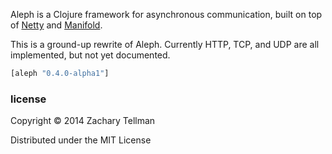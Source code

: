 Aleph is a Clojure framework for asynchronous communication, built on top of [Netty](http://www.jboss.org/netty) and [Manifold](http://github.com/ztellman/manifold).

This is a ground-up rewrite of Aleph.  Currently HTTP, TCP, and UDP are all implemented, but not yet documented.

```clj
[aleph "0.4.0-alpha1"]
```

### license

Copyright © 2014 Zachary Tellman

Distributed under the MIT License

